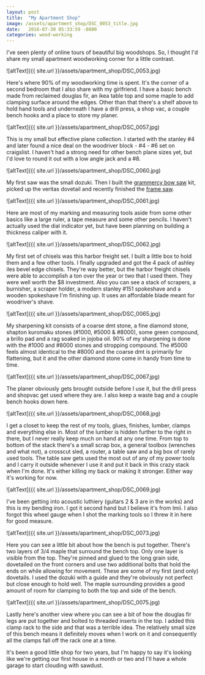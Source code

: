 ```yaml
---
layout: post
title:  "My Apartment Shop"
image: /assets/apartment_shop/DSC_0053_title.jpg
date:   2016-07-30 05:33:59 -0800
categories: wood-working
---
```


I've seen plenty of online tours of beautiful big woodshops. So, I thought I'd share my small apartment woodworking corner for a little contrast.

![altText]({{ site.url }}/assets/apartment_shop/DSC_0053.jpg)

Here's where 90% of my woodworking time is spent. It's the corner of a second bedroom that I also share with my girlfriend. I have a basic bench made from reclaimed douglas fir, an ikea table top and some maple to add clamping surface around the edges. Other than that there's a shelf above to hold hand tools and underneath I have a drill press, a shop vac, a couple bench hooks and a place to store my planer.

![altText]({{ site.url }}/assets/apartment_shop/DSC_0057.jpg)

This is my small but effective plane collection. I started with the stanley #4 and later found a nice deal on the woodriver block - #4 - #6 set on craigslist. I haven't had a strong need for other bench plane sizes yet, but I'd love to round it out with a low angle jack and a #8.

![altText]({{ site.url }}/assets/apartment_shop/DSC_0060.jpg)

My first saw was the small dozuki. Then I built the [grammercy bow saw]({{site.url}}/posts/gramercy-bowsaw) kit, picked up the veritas dovetail and recently finished the [frame saw]({{site.url}}/posts/frame-saw).

![altText]({{ site.url }}/assets/apartment_shop/DSC_0061.jpg)

Here are most of my marking and measuring tools aside from some other basics like a large ruler, a tape measure and some other pencils. I haven't actually used the dial indicator yet, but have been planning on building a thickness caliper with it.

![altText]({{ site.url }}/assets/apartment_shop/DSC_0062.jpg)

My first set of chisels was this harbor freight set. I built a little box to hold them and a few other tools. I finally upgraded and got the 4 pack of ashley iles bevel edge chisels. They're way better, but the harbor freight chisels were able to accomplish a ton over the year or two that I used them. They were well worth the $8 investment. Also you can see a stack of scrapers, a burnisher, a scraper holder, a modern stanley #151 spokeshave and a wooden spokeshave I'm finishing up. It uses an affordable blade meant for woodriver's shave.

![altText]({{ site.url }}/assets/apartment_shop/DSC_0065.jpg)

My sharpening kit consists of a coarse dmt stone, a fine diamond stone, shapton kuromaku stones (#1000, #5000 & #8000), some green compound, a brillo pad and a rag soaked in jojoba oil. 90% of my sharpening is done with the #1000 and #8000 stones and stropping compound. The #5000 feels almost identical to the #8000 and the coarse dmt is primarily for flattening, but it and the other diamond stone come in handy from time to time.

![altText]({{ site.url }}/assets/apartment_shop/DSC_0067.jpg)

The planer obviously gets brought outside before I use it, but the drill press and shopvac get used where they are. I also keep a waste bag and a couple bench hooks down here.

![altText]({{ site.url }}/assets/apartment_shop/DSC_0068.jpg)

I get a closet to keep the rest of my tools, glues, finishes, lumber, clamps and everything else in. Most of the lumber is hidden further to the right in there, but I never really keep much on hand at any one time. From top to bottom of the stack there's a small scrap box, a general toolbox (wrenches and what not), a crosscut sled, a router, a table saw and a big box of rarely used tools. The table saw gets used the most out of any of my power tools and I carry it outside whenever I use it and put it back in this crazy stack when I'm done. It's either killing my back or making it stronger. Either way it's working for now.

![altText]({{ site.url }}/assets/apartment_shop/DSC_0069.jpg)

I've been getting into acoustic luthiery (guitars 2 & 3 are in the works) and this is my bending iron. I got it second hand but I believe it's from lmii. I also forgot this wheel gauge when I shot the marking tools so I threw it in here for good measure.

![altText]({{ site.url }}/assets/apartment_shop/DSC_0073.jpg)

Here you can see a little bit about how the bench is put together. There's two layers of 3/4 maple that surround the bench top. Only one layer is visible from the top. They're pinned and glued to the long grain side, dovetailed on the front corners and use two additional bolts that hold the ends on while allowing for movement. These are some of my first (and only) dovetails. I used the dozuki with a guide and they're obviously not perfect but close enough to hold well. The maple surrounding provides a good amount of room for clamping to both the top and side of the bench.

![altText]({{ site.url }}/assets/apartment_shop/DSC_0075.jpg)

Lastly here's another view where you can see a bit of how the douglas fir legs are put together and bolted to threaded inserts in the top. I added this clamp rack to the side and that was a terrible idea. The relatively small size of this bench means it definitely moves when I work on it and consequently all the clamps fall off the rack one at a time.

It's been a good little shop for two years, but I'm happy to say it's looking like we're getting our first house in a month or two and I'll have a whole garage to start clouding with sawdust.
